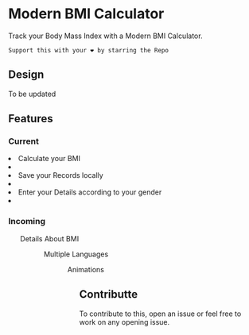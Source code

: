 # Modern BMI Calculator

Track your Body Mass Index with a Modern BMI Calculator.

`Support this with your ❤️ by starring the Repo`
## Design
To be updated



## Features


### Current

  <li>Calculate your BMI<li/>
  <li>Save your Records locally<li/>
  <li>Enter your Details according to your gender<li/>


### Incoming
    

  <ul>Details About BMI<ul/>
  <ul>Multiple Languages<ul/>
  <ul>Animations<ul/>


## Contributte
To contribute to this, open an issue or feel free to work on any opening issue.
 

